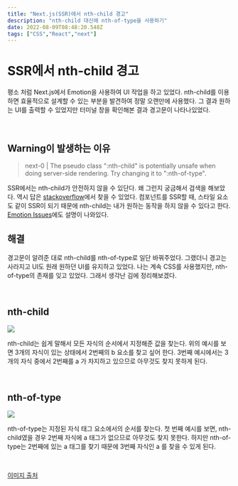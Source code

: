 ```yaml
---
title: "Next.js(SSR)에서 nth-child 경고"
description: "nth-child 대신에 nth-of-type을 사용하기"
date: 2022-08-09T08:48:20.548Z
tags: ["CSS","React","next"]
---
```

# SSR에서 nth-child 경고

평소 처럼 Next.js에서 Emotion을 사용하여 UI 작업을 하고 있었다. nth-child를 이용하면 효율적으로 설계할 수 있는 부분을 발견하여 정말 오랜만에 사용했다. 그 결과 원하는 UI를 출력할 수 있었지만 터미널 창을 확인해본 결과 경고문이 나타나있었다.

<br>

## Warning이 발생하는 이유

> next-0  | The pseudo class ":nth-child" is potentially unsafe when doing server-side rendering. Try changing it to ":nth-of-type".

SSR에서는 nth-child가 안전하지 않을 수 있단다. 왜 그런지 궁금해서 검색을 해보았다. 역시 답은 [stackoverflow](https://stackoverflow.com/questions/63487167/styling-with-emotion-in-react-gives-nth-child-is-potentially-unsafe-when-doin)에서 찾을 수 있었다. 컴포넌트를 SSR할 때, 스타일 요소도 같이 SSR이 되기 때문에 nth-child는 내가 원하는 동작을 하지 않을 수 있다고 한다. [Emotion Issues](https://github.com/emotion-js/emotion/issues/1059#issuecomment-444566635)에도 설명이 나와있다.

## 해결

경고문이 알려준 대로 nth-child를 nth-of-type로 일단 바꿔주었다. 그랬더니 경고는 사라지고 UI도 원래 원하던 UI를 유지하고 있었다. 나는 계속 CSS를 사용했지만, nth-of-type의 존재를 잊고 있었다. 그래서 생각난 김에 정리해보겠다.

<br>

## nth-child

![](/images/2585ddb8-93f6-4665-a5ee-2e5672599236-image.jpg)


nth-child는 쉽게 말해서 모든 자식의 순서에서 지정해준 값을 찾는다. 위의 예시를 보면 3개의 자식이 있는 상태에서 2번째의 b 요소를 찾고 싶어 한다. 3번째 예시에서는 3개의 자식 중에서 2번째를 a 가 차지하고 있으므로 아무것도 찾지 못하게 된다.

<br>

## nth-of-type

![](/images/593739f4-414a-4882-b537-907fb7e2a002-image.jpg)


nth-of-type는 지정된 자식 태그 요소에서의 순서를 찾는다. 첫 번째 예시를 보면, nth-child였을 경우 2번째 자식에 a 태그가 없으므로 아무것도 찾지 못한다. 하지만 nth-of-type는 2번째에 있는 a 태그를 찾기 때문에 3번째 자식인 a 를 찾을 수 있게 된다.

<br>

[이미지 출처](https://nanajeon.com/css-selectors-cheatsheet-details/)